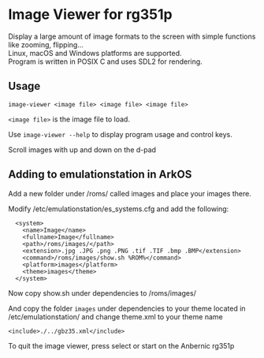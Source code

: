 # Image Viewer for rg351p
Display a large amount of image formats to the screen with simple functions like zooming, flipping...  
Linux, macOS and Windows platforms are supported.  
Program is written in POSIX C and uses SDL2 for rendering.

## Usage
```
image-viewer <image file> <image file> <image file>
```
`<image file>` is the image file to load.  
  
Use `image-viewer --help` to display program usage and control keys.

Scroll images with up and down on the d-pad

## Adding to emulationstation in ArkOS
Add a new folder under /roms/ called images and place your images there.

Modify /etc/emulationstation/es_systems.cfg and add the following:

```
  <system>
    <name>Image</name>
    <fullname>Image</fullname>
    <path>/roms/images/</path>
    <extension>.jpg .JPG .png .PNG .tif .TIF .bmp .BMP</extension>
    <command>/roms/images/show.sh %ROM%</command>
    <platform>images</platform>
    <theme>images</theme>
  </system>
```

Now copy show.sh under dependencies to /roms/images/

And copy the folder `images` under dependencies to your theme located in /etc/emulationstation/ and change theme.xml to your theme name

`<include>./../gbz35.xml</include>`

To quit the image viewer, press select or start on the Anbernic rg351p